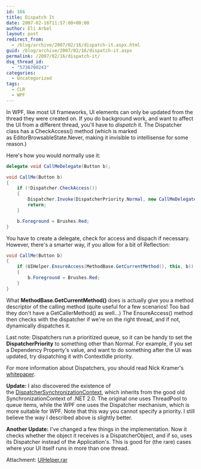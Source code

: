 ```yaml
---
id: 166
title: Dispatch It
date: 2007-02-16T11:57:00+00:00
author: Eli Arbel
layout: post
redirect_from:
  - /blog/archive/2007/02/16/dispatch-it.aspx.html
guid: /blog/archive/2007/02/16/dispatch-it.aspx
permalink: /2007/02/16/dispatch-it/
dsq_thread_id:
  - "5736700243"
categories:
  - Uncategorized
tags:
  - CLR
  - WPF
---
```

In WPF, like most UI frameworks,&nbsp;UI elements&nbsp;can only be updated from the thread they were created on.&nbsp;If you do background work, and want to affect the UI from a different thread, you'll have to _dispatch_ it. The Dispatcher class has a CheckAccess() method (which is marked as&nbsp;EditorBrowsableState.Never, making it invisible to intellisense for some reason.)

Here's how you would normally use it:

```csharp
delegate void CallMeDelegate(Button b);

void CallMe(Button b)
{
    if (!Dispatcher.CheckAccess())
    {
        Dispatcher.Invoke(DispatcherPriority.Normal, new CallMeDelegate(CallMe), b);
        return;
    }

    b.Foreground = Brushes.Red;
} 
```

<p>
  You have to create a delegate, check for access and dispach if necessary. However, there's a smarter way, if you allow for a bit of Reflection:
</p>

```csharp
void CallMe(Button b)
{
    if (UIHelper.EnsureAccess(MethodBase.GetCurrentMethod(), this, b))
    {
        b.Foreground = Brushes.Red;
    }
} 
```

<p>
  What <b>MethodBase.GetCurrentMethod()</b> does is actually give you a method descriptor of the calling method (quite useful for a few scenarios! Too bad they don't have a GetCallerMethod() as well&#8230;) The EnsureAccess() method then checks with the dispatcher if we're on the right thread, and if not, dynamically dispatches it.
</p>

<p>
  Last note: Dispatchers run a prioritized queue, so it can be handy to set the <b>DispatcherPriority</b> to something other than Normal. For example, if you set a Dependency Property's value, and want to do something after the UI was updated, try dispatching it with ContextIdle priority.
</p>

<p>
  For more information about Dispatchers, you should&nbsp;read Nick Kramer's <a href="http://blogs.msdn.com/nickkramer/archive/2006/03/17/553378.aspx">whitepaper</a>.
</p>

<p>
  <b>Update:</b> I also discovered the existence of the&nbsp;<a href="http://msdn2.microsoft.com/en-us/system.windows.threading.dispatchersynchronizationcontext.aspx">DispatcherSynchronizationContext</a>, which inherits from the good old SynchronizationContext of .NET 2.0. The original one uses ThreadPool to queue items, while the WPF one uses the Dispatcher mechanism, which is more suitable for WPF. Note that this way you cannot specify a priority. I still believe the way I described above is slightly better.
</p>

<p>
  <b>Another Update:</b> I've changed a few things in the implementation. Now it checks whether the object it receives is a DispatcherObject, and if so, uses its Dispatcher instead of the Application's. This is good for (the rare) cases where your UI itself runs in more than one thread.
</p>

<p>
  Attachment: <a href="https://arbel.net/attachments/UIHelper.rar">UIHelper.rar</a>
</p>